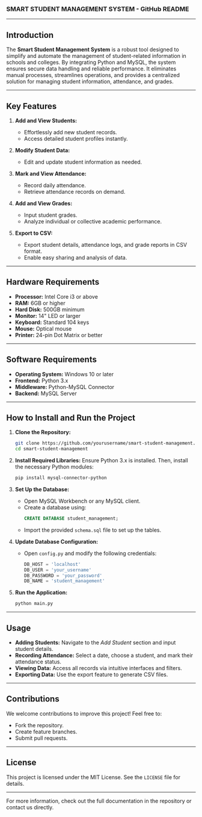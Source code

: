 ### SMART STUDENT MANAGEMENT SYSTEM - GitHub README

---

## **Introduction**
The **Smart Student Management System** is a robust tool designed to simplify and automate the management of student-related information in schools and colleges. By integrating Python and MySQL, the system ensures secure data handling and reliable performance. It eliminates manual processes, streamlines operations, and provides a centralized solution for managing student information, attendance, and grades.

---

## **Key Features**
1. **Add and View Students:**
   - Effortlessly add new student records.
   - Access detailed student profiles instantly.

2. **Modify Student Data:**
   - Edit and update student information as needed.

3. **Mark and View Attendance:**
   - Record daily attendance.
   - Retrieve attendance records on demand.

4. **Add and View Grades:**
   - Input student grades.
   - Analyze individual or collective academic performance.

5. **Export to CSV:**
   - Export student details, attendance logs, and grade reports in CSV format.
   - Enable easy sharing and analysis of data.

---

## **Hardware Requirements**
- **Processor:** Intel Core i3 or above
- **RAM:** 6GB or higher
- **Hard Disk:** 500GB minimum
- **Monitor:** 14" LED or larger
- **Keyboard:** Standard 104 keys
- **Mouse:** Optical mouse
- **Printer:** 24-pin Dot Matrix or better

---

## **Software Requirements**
- **Operating System:** Windows 10 or later
- **Frontend:** Python 3.x
- **Middleware:** Python-MySQL Connector
- **Backend:** MySQL Server

---

## **How to Install and Run the Project**
1. **Clone the Repository:**
   ```bash
   git clone https://github.com/yourusername/smart-student-management.git
   cd smart-student-management
   ```

2. **Install Required Libraries:**
   Ensure Python 3.x is installed. Then, install the necessary Python modules:
   ```bash
   pip install mysql-connector-python
   ```

3. **Set Up the Database:**
   - Open MySQL Workbench or any MySQL client.
   - Create a database using:
     ```sql
     CREATE DATABASE student_management;
     ```
   - Import the provided `schema.sql` file to set up the tables.

4. **Update Database Configuration:**
   - Open `config.py` and modify the following credentials:
     ```python
     DB_HOST = 'localhost'
     DB_USER = 'your_username'
     DB_PASSWORD = 'your_password'
     DB_NAME = 'student_management'
     ```

5. **Run the Application:**
   ```bash
   python main.py
   ```

---

## **Usage**
- **Adding Students:** Navigate to the *Add Student* section and input student details.
- **Recording Attendance:** Select a date, choose a student, and mark their attendance status.
- **Viewing Data:** Access all records via intuitive interfaces and filters.
- **Exporting Data:** Use the export feature to generate CSV files.

---

## **Contributions**
We welcome contributions to improve this project! Feel free to:
- Fork the repository.
- Create feature branches.
- Submit pull requests.

---

## **License**
This project is licensed under the MIT License. See the `LICENSE` file for details.

---

For more information, check out the full documentation in the repository or contact us directly.
